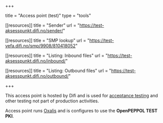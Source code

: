 +++

title = "Access point (test)"
type = "tools"

[[resources]]
title = "Sender"
url = "https://test-aksesspunkt.difi.no/sender/"

[[resources]]
title = "SMP lookup"
url = "https://test-vefa.difi.no/smp/9908/810418052"

[[resources]]
title = "Listing: Inbound files"
url = "https://test-aksesspunkt.difi.no/inbound/"

[[resources]]
title = "Listing: Outbound files"
url = "https://test-aksesspunkt.difi.no/outbound/"

+++

This access point is hosted by Difi and is used for [acceptance testing](/peppol/knowledge-base/acceptance-test/) and other testing not part of production activities.

Access point runs [Oxalis](/peppol/tools/oxalis/) and is configures to use the **OpenPEPPOL TEST PKI**.
